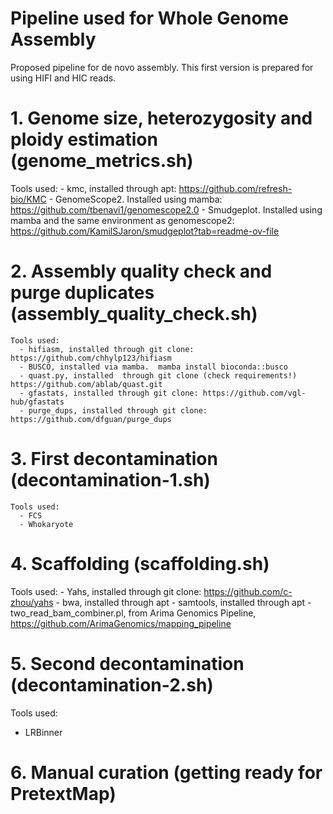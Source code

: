 # Pipeline used for Whole Genome Assembly
Proposed pipeline for de novo assembly. This first version is prepared for using HIFI and HIC reads.

# 1. Genome size,  heterozygosity and ploidy estimation (genome_metrics.sh)
   Tools used:
      - kmc, installed through apt: https://github.com/refresh-bio/KMC
      - GenomeScope2. Installed using mamba: https://github.com/tbenavi1/genomescope2.0
      - Smudgeplot. Installed using mamba and the same environment as genomescope2: https://github.com/KamilSJaron/smudgeplot?tab=readme-ov-file
      
# 2. Assembly quality check and purge duplicates (assembly_quality_check.sh) 
    Tools used:
      - hifiasm, installed through git clone:  https://github.com/chhylp123/hifiasm
      - BUSCO, installed via mamba.  mamba install bioconda::busco
      - quast.py, installed  through git clone (check requirements!)  https://github.com/ablab/quast.git
      - gfastats, installed through git clone: https://github.com/vgl-hub/gfastats
      - purge_dups, installed through git clone: https://github.com/dfguan/purge_dups
    
# 3. First decontamination (decontamination-1.sh)
    Tools used:
      - FCS
      - Whokaryote
      
# 4. Scaffolding (scaffolding.sh)
   Tools used:
    - Yahs, installed through git clone: https://github.com/c-zhou/yahs
    - bwa, installed through apt
    - samtools, installed through apt
    - two_read_bam_combiner.pl, from Arima Genomics Pipeline,  https://github.com/ArimaGenomics/mapping_pipeline

# 5. Second decontamination (decontamination-2.sh)
  Tools used:
  - LRBinner

# 6. Manual curation (getting ready for PretextMap)
    
